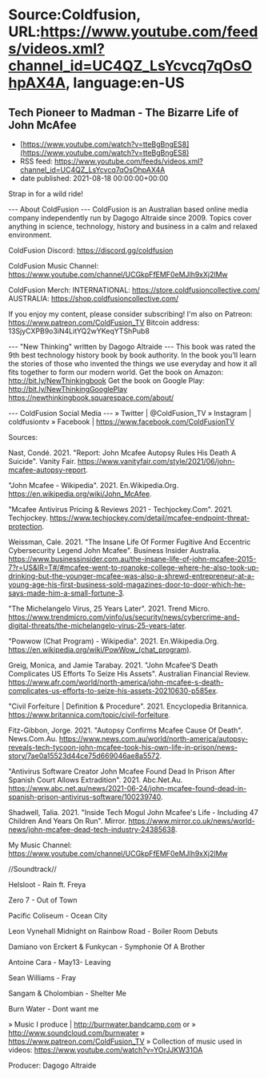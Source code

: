 # Source:Coldfusion, URL:https://www.youtube.com/feeds/videos.xml?channel_id=UC4QZ_LsYcvcq7qOsOhpAX4A, language:en-US

## Tech Pioneer to Madman - The Bizarre Life of John McAfee
 - [https://www.youtube.com/watch?v=tteBgBngES8](https://www.youtube.com/watch?v=tteBgBngES8)
 - RSS feed: https://www.youtube.com/feeds/videos.xml?channel_id=UC4QZ_LsYcvcq7qOsOhpAX4A
 - date published: 2021-08-18 00:00:00+00:00

Strap in for a wild ride!

--- About ColdFusion ---
ColdFusion is an Australian based online media company independently run by Dagogo Altraide since 2009. Topics cover anything in science, technology, history and business in a calm and relaxed environment. 

ColdFusion Discord:  https://discord.gg/coldfusion

ColdFusion Music Channel: https://www.youtube.com/channel/UCGkpFfEMF0eMJlh9xXj2lMw

ColdFusion Merch:
INTERNATIONAL: https://store.coldfusioncollective.com/
AUSTRALIA: https://shop.coldfusioncollective.com/

If you enjoy my content, please consider subscribing!
I'm also on Patreon: https://www.patreon.com/ColdFusion_TV
Bitcoin address: 13SjyCXPB9o3iN4LitYQ2wYKeqYTShPub8

--- "New Thinking" written by Dagogo Altraide ---
This book was rated the 9th best technology history book by book authority.
In the book you’ll learn the stories of those who invented the things we use everyday and how it all fits together to form our modern world.
Get the book on Amazon: http://bit.ly/NewThinkingbook
Get the book on Google Play: http://bit.ly/NewThinkingGooglePlay
https://newthinkingbook.squarespace.com/about/

--- ColdFusion Social Media ---
» Twitter | @ColdFusion_TV
» Instagram | coldfusiontv
» Facebook | https://www.facebook.com/ColdFusionTV

Sources:

Nast, Condé. 2021. "Report: John Mcafee Autopsy Rules His Death A Suicide". Vanity Fair. https://www.vanityfair.com/style/2021/06/john-mcafee-autopsy-report.

"John Mcafee - Wikipedia". 2021. En.Wikipedia.Org. https://en.wikipedia.org/wiki/John_McAfee.

"Mcafee Antivirus Pricing & Reviews 2021 - Techjockey.Com". 2021. Techjockey. https://www.techjockey.com/detail/mcafee-endpoint-threat-protection.

Weissman, Cale. 2021. "The Insane Life Of Former Fugitive And Eccentric Cybersecurity Legend John Mcafee". Business Insider Australia. https://www.businessinsider.com.au/the-insane-life-of-john-mcafee-2015-7?r=US&IR=T#/#mcafee-went-to-roanoke-college-where-he-also-took-up-drinking-but-the-younger-mcafee-was-also-a-shrewd-entrepreneur-at-a-young-age-his-first-business-sold-magazines-door-to-door-which-he-says-made-him-a-small-fortune-3.

"The Michelangelo Virus, 25 Years Later". 2021. Trend Micro. https://www.trendmicro.com/vinfo/us/security/news/cybercrime-and-digital-threats/the-michelangelo-virus-25-years-later.

"Powwow (Chat Program) - Wikipedia". 2021. En.Wikipedia.Org. https://en.wikipedia.org/wiki/PowWow_(chat_program).


Greig, Monica, and Jamie Tarabay. 2021. "John Mcafee’S Death Complicates US Efforts To Seize His Assets". Australian Financial Review. https://www.afr.com/world/north-america/john-mcafee-s-death-complicates-us-efforts-to-seize-his-assets-20210630-p585ex.

"Civil Forfeiture | Definition & Procedure". 2021. Encyclopedia Britannica. https://www.britannica.com/topic/civil-forfeiture.

Fitz-Gibbon, Jorge. 2021. "Autopsy Confirms Mcafee Cause Of Death". News.Com.Au. https://www.news.com.au/world/north-america/autopsy-reveals-tech-tycoon-john-mcafee-took-his-own-life-in-prison/news-story/7ae0a15523d44ce75d669046ae8a5572.

"Antivirus Software Creator John Mcafee Found Dead In Prison After Spanish Court Allows Extradition". 2021. Abc.Net.Au. https://www.abc.net.au/news/2021-06-24/john-mcafee-found-dead-in-spanish-prison-antivirus-software/100239740.

Shadwell, Talia. 2021. "Inside Tech Mogul John Mcafee's Life - Including 47 Children And Years On Run". Mirror. https://www.mirror.co.uk/news/world-news/john-mcafee-dead-tech-industry-24385638.


My Music Channel:  https://www.youtube.com/channel/UCGkpFfEMF0eMJlh9xXj2lMw

//Soundtrack//

Helsloot - Rain ft. Freya

Zero 7 - Out of Town

Pacific Coliseum - Ocean City

Leon Vynehall Midnight on Rainbow Road - Boiler Room Debuts

Damiano von Erckert & Funkycan - Symphonie Of A Brother

Antoine Cara - May13- Leaving

Sean Williams - Fray

Sangam & Cholombian - Shelter Me

Burn Water - Dont want me

» Music I produce | http://burnwater.bandcamp.com or 
» http://www.soundcloud.com/burnwater
» https://www.patreon.com/ColdFusion_TV
» Collection of music used in videos: https://www.youtube.com/watch?v=YOrJJKW31OA

Producer: Dagogo Altraide

